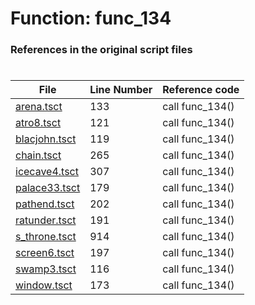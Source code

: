 # Function: func_134
### References in the original script files

#

| File | Line Number | Reference code |
| --- | --- | --- |
| [arena.tsct](../../../out/arena.tsct#L133) | 133 | call func_134() |
| [atro8.tsct](../../../out/atro8.tsct#L121) | 121 | call func_134() |
| [blacjohn.tsct](../../../out/blacjohn.tsct#L119) | 119 | call func_134() |
| [chain.tsct](../../../out/chain.tsct#L265) | 265 | call func_134() |
| [icecave4.tsct](../../../out/icecave4.tsct#L307) | 307 | call func_134() |
| [palace33.tsct](../../../out/palace33.tsct#L179) | 179 | call func_134() |
| [pathend.tsct](../../../out/pathend.tsct#L202) | 202 | call func_134() |
| [ratunder.tsct](../../../out/ratunder.tsct#L191) | 191 | call func_134() |
| [s_throne.tsct](../../../out/s_throne.tsct#L914) | 914 | call func_134() |
| [screen6.tsct](../../../out/screen6.tsct#L197) | 197 | call func_134() |
| [swamp3.tsct](../../../out/swamp3.tsct#L116) | 116 | call func_134() |
| [window.tsct](../../../out/window.tsct#L173) | 173 | call func_134() |
